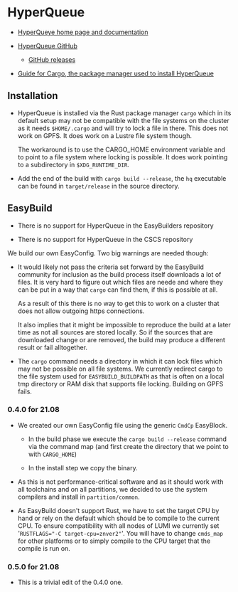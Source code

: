 # HyperQueue

  * [HyperQueye home page and documentation](https://it4innovations.github.io/hyperqueue/)

  * [HyperQueue GitHub](https://github.com/It4innovations/hyperqueue)

      * [GitHub releases](https://github.com/It4innovations/hyperqueue/releases)

  * [Guide for Cargo, the package manager used to install HyperQueue](https://doc.rust-lang.org/cargo/guide/)


## Installation

  * HyperQueue is installed via the Rust package manager ``cargo`` which in its
    default setup may not be compatible with the file systems on the cluster as
    it needs ``$HOME/.cargo`` and will try to lock a file in there. This does not
    work on GPFS. It does work on a Lustre file system though.

    The workaround is to use the CARGO_HOME environment variable and to point to a
    file system where locking is possible. It does work pointing to a subdirectory
    in ``$XDG_RUNTIME_DIR``.

  * Add the end of the build with ``cargo build --release``, the ``hq`` executable
    can be found in ``target/release`` in the source directory.

## EasyBuild

  * There is no support for HyperQueue in the EasyBuilders repository

  * There is no support for HyperQueue in the CSCS repository

We build our own EasyConfig. Two big warnings are needed though:

  * It would likely not pass the criteria set forward by the EasyBuild community for
    inclusion as the build process itself downloads a lot of files. It is very hard to
    figure out which files are neede and where they can be put in a way that ``cargo``
    can find them, if this is possible at all.

    As a result of this there is no way to get this to work on a cluster that does
    not allow outgoing https connections.

    It also implies that it might be impossible to reproduce the build at a later time
    as not all sources are stored locally. So if the sources that are downloaded change
    or are removed, the build may produce a different result or fail alltogether.

  * The ``cargo`` command needs a directory in which it can lock files which may not be
    possible on all file systems. We currently redirect cargo to the file system used
    for ``EASYBUILD_BUILDPATH`` as that is often on a local tmp directory or RAM disk
    that supports file locking. Building on GPFS fails.


### 0.4.0 for 21.08

  * We created our own EasyConfig file using the generic ``CmdCp`` EasyBlock.

      * In the build phase we execute the ``cargo build --release`` command via the
        command map (and first create the directory that we point to with ``CARGO_HOME``)

      * In the install step we copy the binary.

  * As this is not performance-critical software and as it should work with all toolchains
    and on all partitions, we decided to use the system compilers and install in
    ``partition/common``.

  * As EasyBuild doesn't support Rust, we have to set the target CPU by hand or rely on the
    default which should be to compile to the current CPU. To ensure compatibility with all
    nodes of LUMI we currently set '`RUSTFLAGS="-C target-cpu=znver2"`'. You will have to change
    ``cmds_map`` for other platforms or to simply compile to the CPU target that the compile is
    run on.


### 0.5.0 for 21.08

  * This is a trivial edit of the 0.4.0 one.



